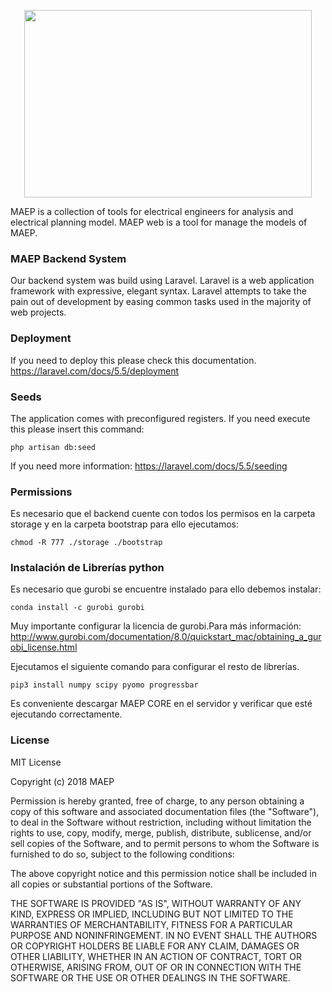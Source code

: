 <p align="center">
    <img width="460" height="300" src="https://maep-tools.github.io/landing-page/assets/img/theme/Vector.svg">
</p>
MAEP is a collection of tools for electrical engineers for analysis and electrical planning model.  
MAEP web is a tool for manage the models of MAEP.

### MAEP Backend System
Our backend system was build using Laravel. Laravel is a web application framework with expressive, elegant syntax. Laravel attempts to take the pain out of development by easing common tasks used in the majority of web projects.

### Deployment
If you need to deploy this please check this documentation. https://laravel.com/docs/5.5/deployment

### Seeds
The application comes with preconfigured registers. If you need execute this please insert this command:

`php artisan db:seed`

If you need more information:
https://laravel.com/docs/5.5/seeding


### Permissions
Es necesario que el backend cuente con todos los permisos en la carpeta storage y en la carpeta bootstrap para ello ejecutamos:

`chmod -R 777 ./storage ./bootstrap`

### Instalación de Librerías python
Es necesario que gurobi se encuentre instalado para ello debemos instalar:

`conda install -c gurobi gurobi`

Muy importante configurar la licencia de gurobi.Para más información:
http://www.gurobi.com/documentation/8.0/quickstart_mac/obtaining_a_gurobi_license.html

Ejecutamos el siguiente comando para configurar el resto de librerías.

`pip3 install numpy scipy pyomo progressbar`

Es conveniente descargar MAEP CORE en el servidor y verificar que esté ejecutando correctamente.






### License
MIT License

Copyright (c) 2018 MAEP

Permission is hereby granted, free of charge, to any person obtaining a copy of this software and associated documentation files (the "Software"), to deal in the Software without restriction, including without limitation the rights to use, copy, modify, merge, publish, distribute, sublicense, and/or sell copies of the Software, and to permit persons to whom the Software is furnished to do so, subject to the following conditions:

The above copyright notice and this permission notice shall be included in all copies or substantial portions of the Software.

THE SOFTWARE IS PROVIDED "AS IS", WITHOUT WARRANTY OF ANY KIND, EXPRESS OR IMPLIED, INCLUDING BUT NOT LIMITED TO THE WARRANTIES OF MERCHANTABILITY, FITNESS FOR A PARTICULAR PURPOSE AND NONINFRINGEMENT. IN NO EVENT SHALL THE AUTHORS OR COPYRIGHT HOLDERS BE LIABLE FOR ANY CLAIM, DAMAGES OR OTHER LIABILITY, WHETHER IN AN ACTION OF CONTRACT, TORT OR OTHERWISE, ARISING FROM, OUT OF OR IN CONNECTION WITH THE SOFTWARE OR THE USE OR OTHER DEALINGS IN THE SOFTWARE.
